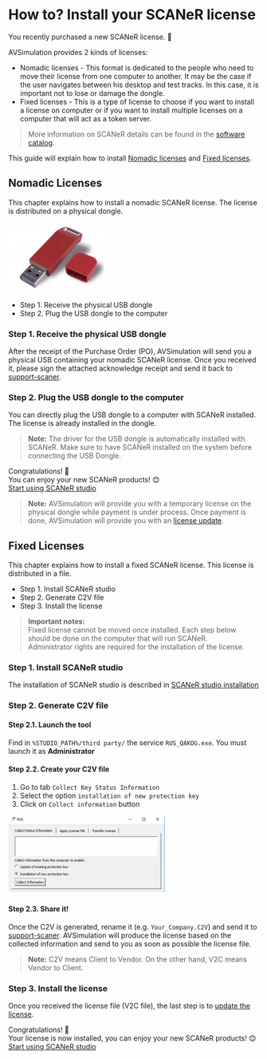 # How to? Install your SCANeR license

You recently purchased a new SCANeR license. 🥳

AVSimulation provides 2 kinds of licenses:
- Nomadic licenses - This format is dedicated to the people who need to move their license from one computer to another. It may be the case if the user navigates between his desktop and test tracks. In this case, it is important not to lose or damage the dongle.
- Fixed licenses - This is a type of license to choose if you want to install a license on computer or if you want to install multiple licenses on a computer that will act as a token server.

> More information on SCANeR details can be found in the [software catalog](https://www.avsimulation.com/pack-foundation/).

This guide will explain how to install [Nomadic licenses](#nomadic-licenses) and [Fixed licenses](#fixed-licenses).

## Nomadic Licenses
This chapter explains how to install a nomadic SCANeR license. The license is distributed on a physical dongle.

![](./assets/DongleUSB.png)

- Step 1. Receive the physical USB dongle
- Step 2. Plug the USB dongle to the computer

### Step 1. Receive the physical USB dongle
After the receipt of the Purchase Order (PO), AVSimulation will send you a physical USB containing your nomadic SCANeR license. Once you received it, please sign the attached acknowledge receipt and send it back to [support-scaner](mailto:support-scaner@avsimulation.fr).

### Step 2. Plug the USB dongle to the computer
You can directly plug the USB dongle to a computer with SCANeR installed. The license is already installed in the dongle.
> **Note:** The driver for the USB dongle is automatically installed with SCANeR. Make sure to have SCANeR installed on the system before connecting the USB Dongle.

Congratulations! 💪  
You can enjoy your new SCANeR products! 😊  
[Start using SCANeR studio](../HT_FirstLaunch/HT_FirstLaunch.html)

> **Note:** AVSimulation will provide you with a temporary license on the physical dongle while payment is under process. Once payment is done, AVSimulation will provide you with an [license update](../HT_Update_SCANeR_license/Update_SCANeR_license.md).

## Fixed Licenses

This chapter explains how to install a fixed SCANeR license. This license is distributed in a file.
- Step 1. Install SCANeR studio
- Step 2. Generate C2V file
- Step 3. Install the license

> **Important notes:**  
> Fixed license cannot be moved once installed. Each step below should be done on the computer that will run SCANeR.  
> Administrator rights are required for the installation of the license. 

### Step 1. Install SCANeR studio

The installation of SCANeR studio is described in [SCANeR studio installation](../HT_Install_SCANeR_studio/HT_Install_SCANeR_studio.md)

### Step 2. Generate C2V file

#### Step 2.1. Launch the tool
Find in `%STUDIO_PATH%/third party/` the service `RUS_QAKOG.exe`. You must launch it as **Administrator**
#### Step 2.2. Create your C2V file
1. Go to tab `Collect Key Status Information`
2. Select the option `installation of new protection key`
3. Click on `Collect information` button

![](./assets/GenerateC2V.png)
#### Step 2.3. Share it!
Once the C2V is generated, rename it (e.g. `Your_Company.C2V`) and send it to [support-scaner](mailto:support-scaner@avsimulation.fr).
AVSimulation will produce the license based on the collected information and send to you as
soon as possible the license file.

>**Note:**
>C2V means Client to Vendor. 
>On the other hand, V2C means Vendor to Client.

### Step 3. Install the license

Once you received the license file (V2C file), the last step is to [update the license](../HT_Update_SCANeR_license/Update_SCANeR_license.md).

Congratulations! 💪  
Your license is now installed, you can enjoy your new SCANeR products! 😊  
[Start using SCANeR studio](../HT_FirstLaunch/HT_FirstLaunch.html)
